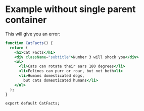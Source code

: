 # Example without single parent container

This will give you an error:

```jsx
function CatFacts() { 
  return (
    <h1>Cat Facts</h1>
    <div className="subtitle">Number 3 will shock you</div>
    <ul>
      <li>Cats can rotate their ears 180 degrees</li>
      <li>Felines can purr or roar, but not both<li>
      <li>Humans domesticated dogs, 
        but cats domesticated humans</li>
    </ul>
  );
}

export default CatFacts;
```

